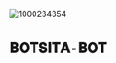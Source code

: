 ![1000234354](https://github.com/user-attachments/assets/e5638036-acdb-48b6-bb71-b3b535698509)
# `𝐁𝐎𝐓𝐒𝐈𝐓𝐀-𝐁𝐎𝐓` 
